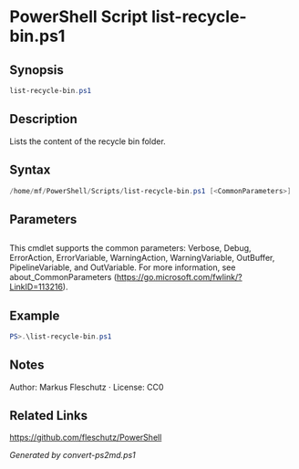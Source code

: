 # PowerShell Script list-recycle-bin.ps1

## Synopsis
```powershell
list-recycle-bin.ps1
```

## Description
Lists the content of the recycle bin folder.

## Syntax
```powershell
/home/mf/PowerShell/Scripts/list-recycle-bin.ps1 [<CommonParameters>]
```

## Parameters
## <CommonParameters>
This cmdlet supports the common parameters: Verbose, Debug, ErrorAction, ErrorVariable, WarningAction, WarningVariable, OutBuffer, PipelineVariable, and OutVariable. For more information, see about_CommonParameters (https://go.microsoft.com/fwlink/?LinkID=113216).

## Example
```powershell
PS>.\list-recycle-bin.ps1
```


## Notes
Author: Markus Fleschutz · License: CC0

## Related Links
https://github.com/fleschutz/PowerShell

*Generated by convert-ps2md.ps1*
